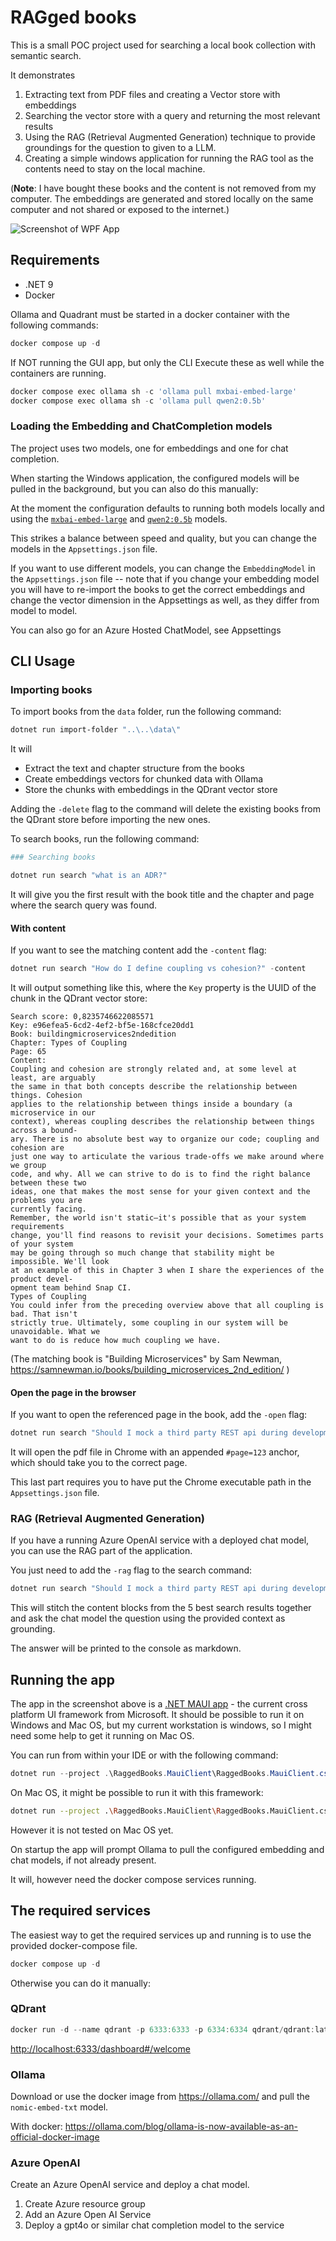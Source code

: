 # RAGged books

This is a small POC project used for searching a local book collection with semantic search.

It demonstrates

1. Extracting text from PDF files and creating a Vector store with embeddings
2. Searching the vector store with a query and returning the most relevant results
3. Using the RAG (Retrieval Augmented Generation) technique to provide groundings for the question to given to a LLM.
4. Creating a simple windows application for running the RAG tool as the contents need to stay on the local machine.

(**Note**: I have bought these books and the content is not removed from my computer. The embeddings are generated and stored locally on the same computer and not shared or exposed to the internet.)

![Screenshot of WPF App](screenshot.png)

## Requirements

- .NET 9
- Docker

Ollama and Quadrant must be started in a docker container with the following commands:

```powershell
docker compose up -d
```

If NOT running the GUI app, but only the CLI Execute these as well while the containers are running.

```powershell
docker compose exec ollama sh -c 'ollama pull mxbai-embed-large'
docker compose exec ollama sh -c 'ollama pull qwen2:0.5b'
```

### Loading the Embedding and ChatCompletion models

The project uses two models, one for embeddings and one for chat completion.

When starting the Windows application, the configured models will be pulled in the background, but you can also do this manually:

At the moment the configuration defaults to running both models locally and using the [`mxbai-embed-large`](https://ollama.com/library/mxbai-embed-large) and [`qwen2:0.5b`](https://ollama.com/library/qwen2:0.5b) models.

This strikes a balance between speed and quality, but you can change the models in the `Appsettings.json` file.

If you want to use different models, you can change the `EmbeddingModel` in the `Appsettings.json` file -- note that if you change your embedding model you will have to re-import the books to get the correct embeddings and change the vector dimension in the Appsettings as well, as they differ from model to model.

You can also go for an Azure Hosted ChatModel, see Appsettings

## CLI Usage

### Importing books

To import books from the `data` folder, run the following command:

```powershell
dotnet run import-folder "..\..\data\"
```

It will

- Extract the text and chapter structure from the books
- Create embeddings vectors for chunked data with Ollama
- Store the chunks with embeddings in the QDrant vector store

Adding the `-delete` flag to the command will delete the existing books from the QDrant store before importing the new ones.

To search books, run the following command:

``` powershell
### Searching books

dotnet run search "what is an ADR?"
```

It will give you the first result with the book title and the chapter and page where the search query was found.

#### With content

If you want to see the matching content add the `-content` flag:

```powershell
dotnet run search "How do I define coupling vs cohesion?" -content
```

It will output something like this, where the `Key` property is the UUID of the chunk in the QDrant vector store:

```plaintext
Search score: 0,8235746622085571
Key: e96efea5-6cd2-4ef2-bf5e-168cfce20dd1
Book: buildingmicroservices2ndedition
Chapter: Types of Coupling
Page: 65
Content:
Coupling and cohesion are strongly related and, at some level at least, are arguably
the same in that both concepts describe the relationship between things. Cohesion
applies to the relationship between things inside a boundary (a microservice in our
context), whereas coupling describes the relationship between things across a bound‐
ary. There is no absolute best way to organize our code; coupling and cohesion are
just one way to articulate the various trade-offs we make around where we group
code, and why. All we can strive to do is to find the right balance between these two
ideas, one that makes the most sense for your given context and the problems you are
currently facing.
Remember, the world isn't static—it's possible that as your system requirements
change, you'll find reasons to revisit your decisions. Sometimes parts of your system
may be going through so much change that stability might be impossible. We'll look
at an example of this in Chapter 3 when I share the experiences of the product devel‐
opment team behind Snap CI.
Types of Coupling
You could infer from the preceding overview above that all coupling is bad. That isn't
strictly true. Ultimately, some coupling in our system will be unavoidable. What we
want to do is reduce how much coupling we have.
```

(The matching book is "Building Microservices" by Sam Newman, <https://samnewman.io/books/building_microservices_2nd_edition/> )

#### Open the page in the browser

If you want to open the referenced page in the book, add the `-open` flag:

```powershell
dotnet run search "Should I mock a third party REST api during development?" -open
```

It will open the pdf file in Chrome with an appended `#page=123` anchor, which should take you to the correct page.

This last part requires you to have put the Chrome executable path in the `Appsettings.json` file.


### RAG (Retrieval Augmented Generation)

If you have a running Azure OpenAI service with a deployed chat model, you can use the RAG part of the application.

You just need to add the `-rag` flag to the search command:

```powershell
dotnet run search "Should I mock a third party REST api during development?" -rag
```

This will stitch the content blocks from the 5 best search results together and ask the chat model the question using the provided context as grounding.

The answer will be printed to the console as markdown.

## Running the app

The app in the screenshot above is a [.NET MAUI app](https://dotnet.microsoft.com/en-us/apps/maui) - the current cross platform UI framework from Microsoft. It should be possible to run it on Windows and Mac OS, but my current workstation is windows, so I might need some help to get it running on Mac OS.

You can run from within your IDE or with the following command:

```powershell
dotnet run --project .\RaggedBooks.MauiClient\RaggedBooks.MauiClient.csproj --framework net9.0-windows10.0.19041.0
```

On Mac OS, it might be possible to run it with this framework:

```bash
dotnet run --project .\RaggedBooks.MauiClient\RaggedBooks.MauiClient.csproj --framework net9.0-maccatalyst
```

However it is not tested on Mac OS yet.

On startup the app will prompt Ollama to pull the configured embedding and chat models, if not already present.

It will, however need the docker compose services running.

## The required services

The easiest way to get the required services up and running is to use the provided docker-compose file.

```powershell
docker compose up -d
```

Otherwise you can do it manually:

### QDrant

```powershell
docker run -d --name qdrant -p 6333:6333 -p 6334:6334 qdrant/qdrant:latest
```

<http://localhost:6333/dashboard#/welcome>

### Ollama

Download or use the docker image from <https://ollama.com/> and pull the `nomic-embed-txt` model.

With docker: <https://ollama.com/blog/ollama-is-now-available-as-an-official-docker-image>

### Azure OpenAI

Create an Azure OpenAI service and deploy a chat model.

1. Create Azure resource group
2. Add an Azure Open AI Service
3. Deploy a gpt4o or similar chat completion model to the service
